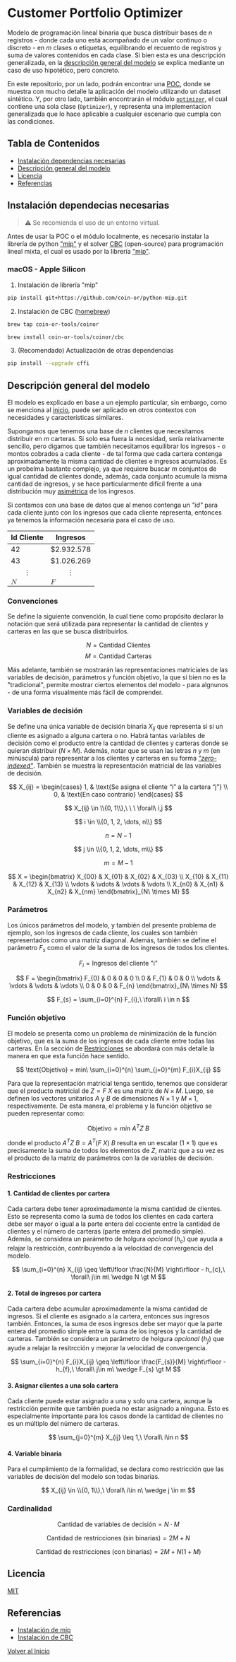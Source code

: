 # Customer Portfolio Optimizer

Modelo de programación lineal binaria que busca distribuir bases de $n$ registros - donde cada uno está acompañado de un valor continuo o discreto - en $m$ clases o etiquetas, equilibrando el recuento de registros y suma de valores contenidos en cada clase. Si bien esta es una descripción generalizada, en la [descripción general del modelo](#descripción-general-del-modelo) se explica mediante un caso de uso hipotético, pero concreto.

En este repositorio, por un lado, podrán encontrar una [POC](./prueba_concepto), donde se muestra con mucho detalle la aplicación del modelo utilizando un dataset sintético. Y, por otro lado, también encontrarán el módulo [`optimizer`](./port-opt), el cual contiene una sola clase (`Optimizer`), y representa una implementacion generalizada que lo hace aplicable a cualquier escenario que cumpla con las condiciones.

## Tabla de Contenidos

- [Instalación dependencias necesarias](#instalación-dependecias-necesarias)
- [Descripción general del modelo](#descripción-general-del-modelo)
- [Licencia](#licencia)
- [Referencias](#referencias)

## Instalación dependecias necesarias

> :warning: Se recomienda el uso de un entorno virtual.

Antes de usar la POC o el módulo localmente, es necesario instalar la librería de python ["mip"](https://github.com/coin-or/python-mip?tab=readme-ov-file) y el solver [CBC](https://github.com/coin-or/Cbc?tab=readme-ov-file) (open-source) para programación lineal mixta, el cual es usado por la librería ["mip"](https://github.com/coin-or/python-mip?tab=readme-ov-file).

### macOS - Apple Silicon

1. Instalación de librería "mip"
```sh
pip install git+https://github.com/coin-or/python-mip.git
```

2. Instalación de CBC ([homebrew](https://brew.sh))
```sh
brew tap coin-or-tools/coinor
```

```sh
brew install coin-or-tools/coinor/cbc
```

3. (Recomendado) Actualización de otras dependencias
```sh
pip install --upgrade cffi
```

## Descripción general del modelo

El modelo es explicado en base a un ejemplo particular, sin embargo, como se menciona al [inicio](#customer-portfolio-optimizer), puede ser aplicado en otros contextos con necesidades y características similares.

Supongamos que tenemos una base de $n$ clientes que necesitamos distribuir en $m$ carteras. Si solo esa fuera la necesidad, sería relativamente sencillo, pero digamos que también necesitamos equilibrar los ingresos - o montos cobrados a cada cliente - de tal forma que cada cartera contenga aproximadamente la misma cantidad de clientes e ingresos acumulados. Es un probelma bastante complejo, ya que requiere buscar $m$ conjuntos de igual cantidad de clientes donde, además, cada conjunto acumule la misma cantidad de ingresos, y se hace particularmente difícil frente a una distribución muy [asimétrica](https://es.wikipedia.org/wiki/Asimetría_estadística) de los ingresos.

Si contamos con una base de datos que al menos contenga un *"id"* para cada cliente junto con los ingresos que cada cliente representa, entonces ya tenemos la información necesaria para el caso de uso.

<table align="center">
    <thead>
        <tr>
            <th scope="col">Id Cliente</th>
            <th scope="col">Ingresos</th>
        </tr>
    </thead>
    <tbody>
        <tr>
            <td>42</td>
            <td>$2.932.578</td>
        </tr>
        <tr>
            <td>43</td>
            <td>$1.026.269</td>
        </tr>
        <tr  style= "text-align: center;">
            <td>&vellip;</td>
            <td>&vellip;</td>
        </tr>
        <tr>
            <td><math><mi>N</mi></math></td>
            <td><math><mi>F</mi></math></td>
        </tr>
    </tbody>
</table>

### Convenciones

Se define la siguiente convención, la cual tiene como propósito declarar la notación que será utilizada para representar la cantidad de clientes y carteras en las que se busca distribuirlos.

$$
N = \text{Cantidad Clientes }
$$
$$
M = \text{Cantidad Carteras }
$$

Más adelante, también se mostrarán las representaciones matriciales de las variables de decisión, parámetros y función objetivo, la que si bien no es la "tradicional", permite mostrar ciertos elementos del modelo - para algnunos - de una forma visualmente más fácil de comprender.

### Variables de decisión

Se define una única variable de decisión binaria $X_{ij}$ que representa si si un cliente es asignado a alguna cartera o no. Habrá tantas variables de decisión como el producto entre la cantidad de clientes y carteras donde se quieran distribuir ($N \times M$). Además, notar que se usan las letras $n$ y $m$ (en minúscula) para representar a los clientes y carteras en su forma [*"zero-indexed"*](https://en.wikipedia.org/wiki/Zero-based_numbering). También se muestra la representación matricial de las variables de decisión.

$$
X_{ij} =
\begin{cases} 
1, & \text{Se asigna el cliente “i” a la cartera “j”} \\ 
0, & \text{En caso contrario}
\end{cases}
$$

$$
X_{ij} \in \\{0, 1\\},\ \ \ \forall\ i,j
$$

$$
i \in \\{0, 1, 2, \dots, n\\}
$$

$$
n = N-1
$$

$$
j \in \\{0, 1, 2, \dots, m\\}
$$

$$
m = M-1
$$

$$
X = \begin{bmatrix}
X_{00} & X_{01} & X_{02} & X_{03} \\
X_{10} & X_{11} & X_{12} & X_{13} \\
\vdots & \vdots & \vdots & \vdots \\
X_{n0} & X_{n1} & X_{n2} & X_{nm}
\end{bmatrix}_{N\ \times M}
$$

### Parámetros

Los únicos parámetros del modelo, y también del presente problema de ejemplo, son los ingresos de cada cliente, los cuales son también representados como una matriz diagonal. Además, también se define el parámetro $F_{s}$ como el valor de la suma de los ingresos de todos los clientes.

$$
F_{i} = \text{Ingresos del cliente "i"}
$$

$$
F = \begin{bmatrix}
F_{0} & 0 & 0 & 0 \\
0 & F_{1} & 0 & 0 \\
\vdots & \vdots & \vdots & \vdots \\
0 & 0 & 0 & F_{n}
\end{bmatrix}_{N\ \times N}
$$

$$
F_{s} = \sum_{i=0}^{n} F_{i},\ \forall\ i \in n
$$

### Función objetivo

El modelo se presenta como un problema de minimización de la función objetivo, que es la suma de los ingresos de cada cliente entre todas las carteras. En la sección de [Restricciones](#restricciones) se abordará con más detalle la manera en que esta función hace sentido.

$$
\text{Objetivo} = min\ \sum_{i=0}^{n} \sum_{j=0}^{m} F_{i}X_{ij}
$$

Para que la representación matricial tenga sentido, tenemos que considerar que el producto matricial de $Z=F\ X$ es una matrix de $N \times M$. Luego, se definen los vectores unitarios $A$ y $B$ de dimensiones $N \times 1$ y $M \times 1$, respectivamente. De esta manera, el problema y la función objetivo se pueden representar como:

$$
\text{Objetivo} = min\ A^{T}Z\ B
$$

donde el producto $A^{T}Z\ B = A^{T}(F\ X)\ B$ resulta en un escalar $(1 \times 1)$ que es precisamente la suma de todos los elementos de $Z$, matriz que a su vez es el producto de la matriz de parámetros con la de variables de decisión.

### Restricciones

#### 1. Cantidad de clientes por cartera

Cada cartera debe tener aproximadamente la misma cantidad de clientes. Esto se representa como la suma de todos los clientes en cada cartera debe ser mayor o igual a la parte entera del cociente entre la cantidad de clientes y el número de carteras (parte entera del promedio simple). Además, se considera un parámetro de holgura *opcional* ($h_{c}$) que ayuda a relajar la restricción, contribuyendo a la velocidad de convergencia del modelo.

$$
\sum_{i=0}^{n} X_{ij} \geq \left\lfloor \frac{N}{M} \right\rfloor - h_{c},\ \forall\ j\in m\  \wedge N \gt M
$$

#### 2. Total de ingresos por cartera

Cada cartera debe acumular aproximadamente la misma cantidad de ingresos. Si el cliente es asignado a la cartera, entonces sus ingresos también. Entonces, la suma de esos ingresos debe ser mayor que la parte entera del promedio simple entre la suma de los ingresos y la cantidad de carteras. También se considera un parámetro de holgura *opcional* ($h_{f}$) que ayude a relajar la resitrcción y mejorar la velocidad de convergencia.

$$
\sum_{i=0}^{n} F_{i}X_{ij} \geq \left\lfloor \frac{F_{s}}{M} \right\rfloor - h_{f},\ \forall\ j\in m\  \wedge F_{s} \gt M
$$

#### 3. Asignar clientes a una sola cartera

Cada cliente puede estar asignado a una y solo una cartera, aunque la restricción permite que también pueda no estar asignado a ninguna. Esto es especialmente importante para los casos donde la cantidad de clientes no es un múltiplo del número de carteras.

$$
\sum_{j=0}^{m} X_{ij} \leq 1,\ \forall\ i\in n
$$

#### 4. Variable binaria

Para el cumplimiento de la formalidad, se declara como restricción que las variables de decisión del modelo son todas binarias.

$$
X_{ij} \in \\{0, 1\\},\ \forall\ i\in n\ \wedge j \in m
$$

### Cardinalidad

$$
\text{Cantidad de variables de decisión} = N \cdot M
$$

$$
\text{Cantidad de restricciones (sin binarias)} = 2M + N
$$

$$
\text{Cantidad de restricciones (con binarias)} = 2M + N(1+M)
$$

## Licencia

[MIT](LICENSE)

## Referencias

* [Instalación de mip](https://github.com/coin-or/python-mip?tab=readme-ov-file)
* [Instalación de CBC](https://github.com/coin-or/Cbc?tab=readme-ov-file)

[Volver al Inicio](#tabla-de-contenidos)

